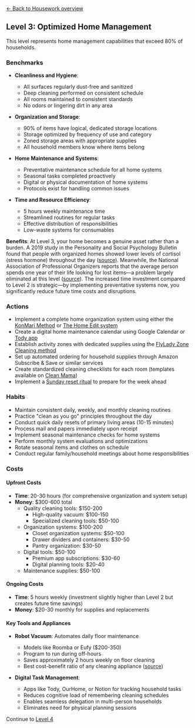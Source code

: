 [← Back to Housework overview](index)
## Level 3: Optimized Home Management

This level represents home management capabilities that exceed 80% of households.

### Benchmarks
- **Cleanliness and Hygiene**: 
  - All surfaces regularly dust-free and sanitized
  - Deep cleaning performed on consistent schedule
  - All rooms maintained to consistent standards
  - No odors or lingering dirt in any area

- **Organization and Storage**:
  - 90% of items have logical, dedicated storage locations
  - Storage optimized by frequency of use and category
  - Zoned storage areas with appropriate supplies
  - All household members know where items belong

- **Home Maintenance and Systems**:
  - Preventative maintenance schedule for all home systems
  - Seasonal tasks completed proactively
  - Digital or physical documentation of home systems
  - Protocols exist for handling common issues

- **Time and Resource Efficiency**:
  - 5 hours weekly maintenance time
  - Streamlined routines for regular tasks
  - Effective distribution of responsibilities
  - Low-waste systems for consumables

**Benefits**: At Level 3, your home becomes a genuine asset rather than a burden. A 2019 study in the Personality and Social Psychology Bulletin found that people with organized homes showed lower levels of cortisol (stress hormone) throughout the day ([source](https://journals.sagepub.com/doi/abs/10.1177/0146167218784894)). Meanwhile, the National Association of Professional Organizers reports that the average person spends one year of their life looking for lost items—a problem largely eliminated at this level ([source](https://www.napo.net/)). The increased time investment compared to Level 2 is strategic—by implementing preventative systems now, you significantly reduce future time costs and disruptions.

### Actions
- Implement a complete home organization system using either the [KonMari Method](https://konmari.com/about-the-konmari-method/) or [The Home Edit system](https://www.thehomeedit.com/the-process/)
- Create a digital home maintenance calendar using Google Calendar or [Tody app](https://todyapp.com/)
- Establish activity zones with dedicated supplies using the [FlyLady Zone Cleaning method](https://www.flylady.net/d/getting-started/flying-lessons/zones/)
- Set up automated ordering for household supplies through Amazon Subscribe & Save or similar services
- Create standardized cleaning checklists for each room (templates available on [Clean Mama](https://cleanmama.com/))
- Implement a [Sunday reset ritual](https://www.thespruce.com/sunday-reset-ritual-5078658) to prepare for the week ahead

### Habits
- Maintain consistent daily, weekly, and monthly cleaning routines
- Practice "clean as you go" principles throughout the day
- Conduct quick daily resets of primary living areas (10-15 minutes)
- Process mail and papers immediately upon receipt
- Implement seasonal maintenance checks for home systems
- Perform monthly system evaluations and optimizations
- Rotate seasonal items and clothes on schedule
- Conduct regular family/household meetings about home responsibilities

### Costs
#### Upfront Costs
- **Time**: 20-30 hours (for comprehensive organization and system setup)
- **Money**: $300-600 total
  - Quality cleaning tools: $150-200
    * High-quality vacuum: $100-150
    * Specialized cleaning tools: $50-100
  - Organization systems: $100-200
    * Closet organization systems: $50-100
    * Drawer dividers and containers: $30-50
    * Pantry organization: $30-50
  - Digital tools: $50-100
    * Premium app subscriptions: $30-60
    * Digital planning tools: $20-40
  - Maintenance supplies: $50-100

#### Ongoing Costs
- **Time**: 5 hours weekly (investment slightly higher than Level 2 but creates future time savings)
- **Money**: $20-30 monthly for supplies and replacements

#### Key Tools and Appliances
- **Robot Vacuum**: Automates daily floor maintenance
  * Models like Roomba or Eufy ($200-350)
  * Program to run during off-hours
  * Saves approximately 2 hours weekly on floor cleaning
  * Best cost-benefit ratio of any cleaning appliance ([source](https://www.consumerreports.org/robot-vacuums/best-robot-vacuums-of-the-year-a9187302262/))

- **Digital Task Management**:
  * Apps like Tody, OurHome, or Notion for tracking household tasks
  * Reduces cognitive load of remembering cleaning schedules
  * Enables seamless delegation in multi-person households
  * Eliminates need for physical planning sessions

Continue to [Level 4](level-4)
